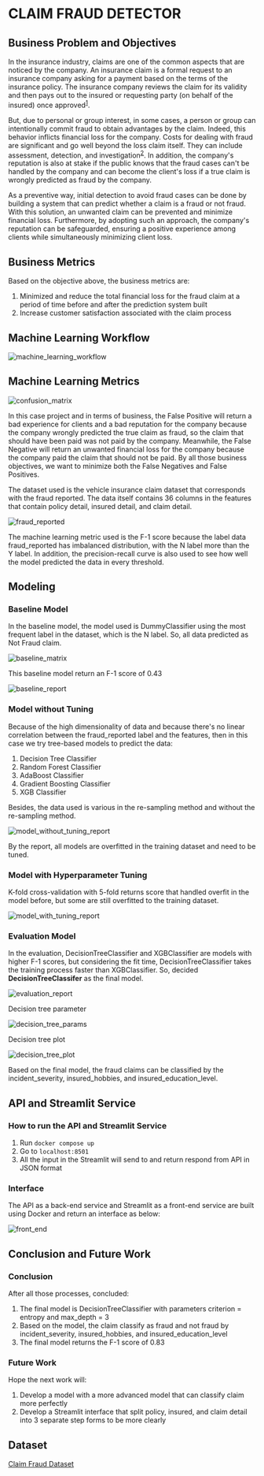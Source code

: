# CLAIM FRAUD DETECTOR #

## Business Problem and Objectives ##
In the insurance industry, claims are one of the common aspects that are noticed by the company. An insurance claim is a formal request to an insurance company asking for a payment based on the terms of the insurance policy. The insurance company reviews the claim for its validity and then pays out to the insured or requesting party (on behalf of the insured) once approved<sup>[1](https://www.gicouncil.in/insurance-education/insurance-claims/)</sup>.

But, due to personal or group interest, in some cases, a person or group can intentionally commit fraud to obtain advantages by the claim. Indeed, this behavior inflicts financial loss for the company. Costs for dealing with fraud are significant and go well beyond the loss claim itself. They can include assessment, detection, and investigation<sup>[2](https://www.counterfraud.gov.au/total-impacts-fraud)</sup>. In addition, the company's reputation is also at stake if the public knows that the fraud cases can't be handled by the company and can become the client's loss if a true claim is wrongly predicted as fraud by the company.

As a preventive way, initial detection to avoid fraud cases can be done by building a system that can predict whether a claim is a fraud or not fraud. With this solution, an unwanted claim can be prevented and minimize financial loss. Furthermore, by adopting such an approach, the company's reputation can be safeguarded, ensuring a positive experience among clients while simultaneously minimizing client loss.

## Business Metrics ##
Based on the objective above, the business metrics are:
1. Minimized and reduce the total financial loss for the fraud claim at a period of time before and after the prediction system built
2. Increase customer satisfaction associated with the claim process

## Machine Learning Workflow ##
![machine_learning_workflow](https://github.com/etikawdywt16/fraud-detection-project/assets/91242818/f3fd495a-0413-4feb-9dd8-f1276c76b647)


## Machine Learning Metrics ##
![confusion_matrix](https://github.com/etikawdywt16/fraud-detection-project/assets/91242818/2a21717d-36f0-4114-9ae5-91f2d9c1b7dd)

In this case project and in terms of business, the False Positive will return a bad experience for clients and a bad reputation for the company because the company wrongly predicted the true claim as fraud, so the claim that should have been paid was not paid by the company. Meanwhile, the False Negative will return an unwanted financial loss for the company because the company paid the claim that should not be paid. By all those business objectives, we want to minimize both the False Negatives and False Positives.

The dataset used is the vehicle insurance claim dataset that corresponds with the fraud reported. The data itself contains 36 columns in the features that contain policy detail, insured detail, and claim detail.

![fraud_reported](https://github.com/etikawdywt16/fraud-detection-project/assets/91242818/9f990626-ad2c-4b00-8ed7-c6856222df4c)

The machine learning metric used is the F-1 score because the label data fraud_reported has imbalanced distribution, with the N label more than the Y label. In addition, the precision-recall curve is also used to see how well the model predicted the data in every threshold.

## Modeling ##
### Baseline Model ###
In the baseline model, the model used is DummyClassifier using the most frequent label in the dataset, which is the N label. So, all data predicted as Not Fraud claim.

![baseline_matrix](https://github.com/etikawdywt16/fraud-detection-project/assets/91242818/3c89f8ea-433e-439f-83ae-22f174d1aff4)

This baseline model return an F-1 score of 0.43

![baseline_report](https://github.com/etikawdywt16/fraud-detection-project/assets/91242818/28ac1061-376e-4f8b-9971-821dfa0eb0a8)

### Model without Tuning ###
Because of the high dimensionality of data and because there's no linear correlation between the fraud_reported label and the features, then in this case we try tree-based models to predict the data:

1. Decision Tree Classifier
2. Random Forest Classifier
3. AdaBoost Classifier
4. Gradient Boosting Classifier
5. XGB Classifier

Besides, the data used is various in the re-sampling method and without the re-sampling method.

![model_without_tuning_report](https://github.com/etikawdywt16/fraud-detection-project/assets/91242818/88d89661-b1f5-4dc4-bef7-df2cab8a65e0)

By the report, all models are overfitted in the training dataset and need to be tuned.

### Model with Hyperparameter Tuning ###

K-fold cross-validation with 5-fold returns score that handled overfit in the model before, but some are still overfitted to the training dataset.

![model_with_tuning_report](https://github.com/etikawdywt16/fraud-detection-project/assets/91242818/dd48efda-253e-4365-9abe-f7dfc51db9ed)

### Evaluation Model ###

In the evaluation, DecisionTreeClassifier and XGBClassifier are models with higher F-1 scores, but considering the fit time, DecisionTreeClassifier takes the training process faster than XGBClassifier. So, decided **DecisionTreeClassifer** as the final model.

![evaluation_report](https://github.com/etikawdywt16/fraud-detection-project/assets/91242818/446b8374-c3b7-4bee-ab0f-bffe51275aba)

Decision tree parameter

![decision_tree_params](https://github.com/etikawdywt16/fraud-detection-project/assets/91242818/053e06ca-e5ec-4b7b-8e9a-925b214276d6)

Decision tree plot

![decision_tree_plot](https://github.com/etikawdywt16/fraud-detection-project/assets/91242818/efa342f2-b019-470f-a4b1-546da5c1062b)

Based on the final model, the fraud claims can be classified by the incident_severity, insured_hobbies, and insured_education_level.

## API and Streamlit Service ##
### How to run the API and Streamlit Service ###
1. Run `docker compose up`
2. Go to `localhost:8501`
3. All the input in the Streamlit will send to and return respond from API in JSON format

### Interface ###
The API as a back-end service and Streamlit as a front-end service are built using Docker and return an interface as below:

![front_end](https://github.com/etikawdywt16/fraud-detection-project/assets/91242818/04517f3e-783d-4f00-b54b-d777697c52fa)

## Conclusion and Future Work ##
### Conclusion ###
After all those processes, concluded:
1. The final model is DecisionTreeClassifier with parameters criterion = entropy and max_depth = 3
2. Based on the model, the claim classify as fraud and not fraud by incident_severity, insured_hobbies, and insured_education_level
3. The final model returns the F-1 score of 0.83
   
### Future Work ###
Hope the next work will:
1. Develop a model with a more advanced model that can classify claim more perfectly
2. Develop a Streamlit interface that split policy, insured, and claim detail into 3 separate step forms to be more clearly

## Dataset ##
[Claim Fraud Dataset](https://databricks-prod-cloudfront.cloud.databricks.com/public/4027ec902e239c93eaaa8714f173bcfc/4954928053318020/1058911316420443/167703932442645/latest.html)
